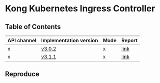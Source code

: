 # Kong Kubernetes Ingress Controller

## Table of Contents

|API channel|Implementation version|Mode|Report|
|-----------|----------------------|----|------|
|x|[v3.0.2](https://github.com/Kong/kubernetes-ingress-controller/releases/tag/v3.0.2)|x|[link](./v3.0.2-report.yaml)|
|x|[v3.1.1](https://github.com/Kong/kubernetes-ingress-controller/releases/tag/v3.1.1)|x|[link](./v3.1.1-report.yaml)|

## Reproduce
